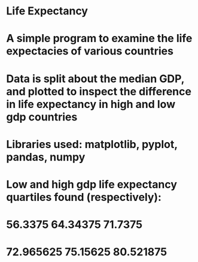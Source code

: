 # Life Expectancy
# A simple program to examine the life expectacies of various countries
# Data is split about the median GDP, and plotted to inspect the difference in life expectancy in high and low gdp countries
# Libraries used: matplotlib, pyplot, pandas, numpy
# Low and high gdp life expectancy quartiles found (respectively):
# 56.3375  64.34375 71.7375 
# 72.965625 75.15625  80.521875
